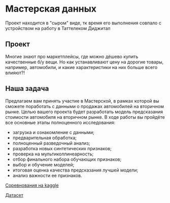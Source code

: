 # Мастерская данных
Проект находится в "сыром" виде, тк время его выполнения совпало с устройством на работу в Таттелеком Диджитал
## Проект

Многие знают про маркетплейсы, где можно дёшево купить качественные б/у вещи.
Но как устанавливают цену на дорогие товары, например, автомобили, и какие характеристики на них больше всего влияют?!

## Наша задача

Предлагаем вам принять участие в Мастерской, в рамках которой вы сможете поработать с данными о продажах автомобилей 
на вторичном рынке. Целью вашего проекта будет разработать модель предсказания стоимости автомобиля на вторичном рынке. 
В ходе работы вы пройдёте все основные этапы полноценного исследования:
* загрузка и ознакомление с данными; 
* предварительная обработка; 
* полноценный разведочный анализ; 
* разработка новых синтетических признаков; 
* проверка на мультиколлинеарность; 
* отбор финального набора обучающих признаков; 
* выбор и обучение моделей; 
* итоговая оценка качества предсказания лучшей модели; 
* анализ важности ее признаков.

[Соревнования на kaggle](https://www.kaggle.com/)

[Датасет](https://disk.yandex.ru/d/8Drb2P_aqN1bpA)
